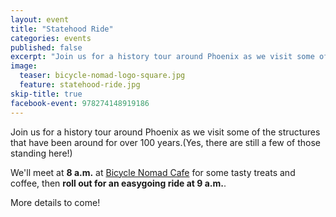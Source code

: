 ```yaml
---
layout: event
title: "Statehood Ride"
categories: events
published: false
excerpt: "Join us for a history tour around Phoenix as we visit some of the structures that have been around for over 100 years"
image:
  teaser: bicycle-nomad-logo-square.jpg
  feature: statehood-ride.jpg
skip-title: true
facebook-event: 978274148919186
---
```


Join us for a history tour around Phoenix as we visit some of the structures that have been around for over 100 years.(Yes, there are still a few of those standing here!)

We'll meet at **8 a.m.** at [Bicycle Nomad Cafe](https://goo.gl/maps/ivCSUT3dxs42) for some tasty treats and coffee, then **roll out for an easygoing ride at 9 a.m.**.

More details to come!
